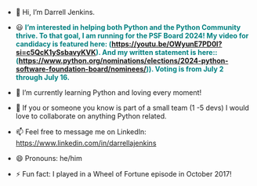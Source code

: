 - 🔬 Hi, I’m Darrell Jenkins.
- 😃 **<span style="font-size: 14px; color: teal; front-weight: bold;">I’m interested in helping both Python and the Python Community thrive. To that goal, I am running for the PSF Board 2024! My video for candidacy is featured here:  (https://youtu.be/OWyunE7PD0I?si=c5QcK1ySsbavyKVK).
And my written statement is here::(https://www.python.org/nominations/elections/2024-python-software-foundation-board/nominees/)). Voting is from July 2 through July 16.</span>**

- 🌱 I’m currently learning Python and loving every moment!
- 💞️ If you or someone you know is part of a small team (1 -5 devs) I would love to collaborate on anything Python related.
- 📫 Feel free to message me on LinkedIn:  https://www.linkedin.com/in/darrellajenkins
- 😄 Pronouns: he/him
- ⚡ Fun fact: I played in a Wheel of Fortune episode in October 2017!

<!---
darrellajenkins/darrellajenkins is a ✨ special ✨ repository because its `README.md` (this file) appears on your GitHub profile.
You can click the Preview link to take a look at your changes.
--->

